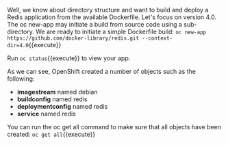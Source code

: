 Well, we know about directory structure and want to build and deploy a Redis application from the available Dockerfile. Let's focus on version 4.0. The oc new-app may initiate a build from source code using a sub-directory. We are ready to initiate a simple Dockerfile build:
`oc new-app https://github.com/docker-library/redis.git --context-dir=4.0`{{execute}}


Run `oc status`{{execute}} to view your app.

As we can see, OpenShift created a number of objects such as the following:

- **imagestream** named debian
- **buildconfig** named redis
- **deploymentconfig** named redis
- **service**  named redis

You can run the oc get all command to make sure that all objects have been created:
`oc get all`{{execute}}